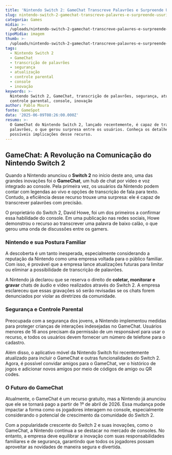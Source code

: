 ```yaml
---
title: 'Nintendo Switch 2: GameChat Transcreve Palavrões e Surpreende Usuários'
slug: nintendo-switch-2-gamechat-transcreve-palavres-e-surpreende-usurios
categoria: Games
midia: >-
  /uploads/nintendo-switch-2-gamechat-transcreve-palavres-e-surpreende-usurios-thumb.jpg
tipoMidia: imagem
thumb: >-
  /uploads/nintendo-switch-2-gamechat-transcreve-palavres-e-surpreende-usurios-thumb.jpg
tags:
  - Nintendo Switch 2
  - GameChat
  - transcrição de palavrões
  - segurança
  - atualização
  - controle parental
  - console
  - inovação
keywords: >-
  Nintendo Switch 2, GameChat, transcrição de palavrões, segurança, atualização,
  controle parental, console, inovação
author: Pablo Moura
fonte: GameSpot
data: '2025-06-09T08:26:00.000Z'
resumo: >-
  O GameChat do Nintendo Switch 2, lançado recentemente, é capaz de transcrever
  palavrões, o que gerou surpresa entre os usuários. Conheça os detalhes e as
  possíveis implicações desse recurso.
---
```


## GameChat: A Revolução na Comunicação do Nintendo Switch 2

Quando a Nintendo anunciou o **Switch 2** no início deste ano, uma das grandes inovações foi o **GameChat**, um hub de chat por vídeo e voz integrado ao console. Pela primeira vez, os usuários da Nintendo podem contar com legendas ao vivo e opções de transcrição de fala para texto. Contudo, a eficiência desse recurso trouxe uma surpresa: ele é capaz de transcrever palavrões com precisão.

O proprietário do Switch 2, David Howe, foi um dos primeiros a confirmar essa habilidade do console. Em uma publicação nas redes sociais, Howe demonstrou o recurso ao transcrever uma palavra de baixo calão, o que gerou uma onda de discussões entre os gamers.

### Nintendo e sua Postura Familiar

A descoberta é um tanto inesperada, especialmente considerando a reputação da Nintendo como uma empresa voltada para o público familiar. Com isso, é provável que a empresa lance atualizações futuras para limitar ou eliminar a possibilidade de transcrição de palavrões.

A Nintendo já declarou que se reserva o direito de **coletar, monitorar e gravar** chats de áudio e vídeo realizados através do Switch 2. A empresa esclareceu que essas gravações só serão revisadas se os chats forem denunciados por violar as diretrizes da comunidade.

### Segurança e Controle Parental

Preocupada com a segurança dos jovens, a Nintendo implementou medidas para proteger crianças de interações indesejadas no GameChat. Usuários menores de 16 anos precisam da permissão de um responsável para usar o recurso, e todos os usuários devem fornecer um número de telefone para o cadastro.

Além disso, o aplicativo móvel da Nintendo Switch foi recentemente atualizado para incluir o GameChat e outras funcionalidades do Switch 2. Agora, é possível convidar amigos para o GameChat, ver o histórico de jogos e adicionar novos amigos por meio de códigos de amigo ou QR codes.

### O Futuro do GameChat

Atualmente, o GameChat é um recurso gratuito, mas a Nintendo já anunciou que ele se tornará pago a partir de 1º de abril de 2026. Essa mudança pode impactar a forma como os jogadores interagem no console, especialmente considerando o potencial de crescimento da comunidade do Switch 2.

Com a popularidade crescente do Switch 2 e suas inovações, como o GameChat, a Nintendo continua a se destacar no mercado de consoles. No entanto, a empresa deve equilibrar a inovação com suas responsabilidades familiares e de segurança, garantindo que todos os jogadores possam aproveitar as novidades de maneira segura e divertida.
